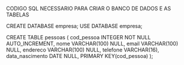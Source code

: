 CODIGO SQL NECESSARIO PARA CRIAR O BANCO DE DADOS E AS TABELAS 

CREATE DATABASE empresa;
USE DATABASE empresa;

CREATE TABLE pessoas (
cod_pessoa INTEGER NOT NULL AUTO_INCREMENT,
nome VARCHAR(100) NULL,
email VARCHAR(100) NULL,
endereco VARCHAR(100) NULL,
telefone VARCHAR(16),
data_nascimento DATE NULL,
PRIMARY KEY(cod_pessoa)
);

